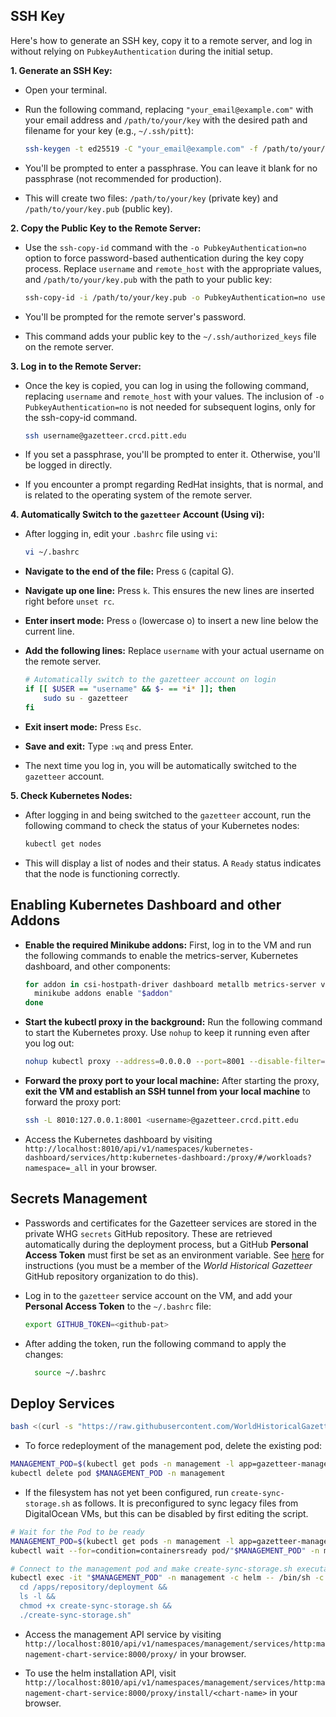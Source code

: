 ## SSH Key

Here's how to generate an SSH key, copy it to a remote server, and log in without relying on `PubkeyAuthentication`
during the initial setup.

**1. Generate an SSH Key:**

* Open your terminal.
* Run the following command, replacing `"your_email@example.com"` with your email address and `/path/to/your/key` with
  the desired path and filename for your key (e.g., `~/.ssh/pitt`):

  ```bash
  ssh-keygen -t ed25519 -C "your_email@example.com" -f /path/to/your/key
  ```

* You'll be prompted to enter a passphrase. You can leave it blank for no passphrase (not recommended for production).
* This will create two files: `/path/to/your/key` (private key) and `/path/to/your/key.pub` (public key).

**2. Copy the Public Key to the Remote Server:**

* Use the `ssh-copy-id` command with the `-o PubkeyAuthentication=no` option to force password-based authentication
  during the key copy process. Replace `username` and `remote_host` with the appropriate values, and
  `/path/to/your/key.pub` with the path to your public key:

  ```bash
  ssh-copy-id -i /path/to/your/key.pub -o PubkeyAuthentication=no username@gazetteer.crcd.pitt.edu
  ```

* You'll be prompted for the remote server's password.
* This command adds your public key to the `~/.ssh/authorized_keys` file on the remote server.

**3. Log in to the Remote Server:**

* Once the key is copied, you can log in using the following command, replacing `username` and `remote_host` with your
  values. The inclusion of `-o PubkeyAuthentication=no` is not needed for subsequent logins, only for the ssh-copy-id
  command.

    ```bash
    ssh username@gazetteer.crcd.pitt.edu
    ```

* If you set a passphrase, you'll be prompted to enter it. Otherwise, you'll be logged in directly.
* If you encounter a prompt regarding RedHat insights, that is normal, and is related to the operating system of the
  remote server.

**4. Automatically Switch to the `gazetteer` Account (Using vi):**

* After logging in, edit your `.bashrc` file using `vi`:

  ```bash
  vi ~/.bashrc
  ```

* **Navigate to the end of the file:** Press `G` (capital G).
* **Navigate up one line:** Press `k`. This ensures the new lines are inserted right before `unset rc`.
* **Enter insert mode:** Press `o` (lowercase o) to insert a new line below the current line.
* **Add the following lines:** Replace `username` with your actual username on the remote server.

  ```bash
  # Automatically switch to the gazetteer account on login
  if [[ $USER == "username" && $- == *i* ]]; then
      sudo su - gazetteer
  fi
  ```

* **Exit insert mode:** Press `Esc`.
* **Save and exit:** Type `:wq` and press Enter.

* The next time you log in, you will be automatically switched to the `gazetteer` account.

**5. Check Kubernetes Nodes:**

* After logging in and being switched to the `gazetteer` account, run the following command to check the status of your
  Kubernetes nodes:

  ```bash
  kubectl get nodes
  ```

* This will display a list of nodes and their status. A `Ready` status indicates that the node is functioning correctly.

## Enabling Kubernetes Dashboard and other Addons

* **Enable the required Minikube addons:** First, log in to the VM and run the following commands to enable the
  metrics-server, Kubernetes dashboard, and other components:
     ```bash
     for addon in csi-hostpath-driver dashboard metallb metrics-server volumesnapshots; do
       minikube addons enable "$addon"
     done
     ```

* **Start the kubectl proxy in the background:** Run the following command to start the Kubernetes proxy. Use `nohup` to
  keep it running even after you log out:
     ```bash
     nohup kubectl proxy --address=0.0.0.0 --port=8001 --disable-filter=true > kubectl_proxy.log 2>&1 &
     ```

* **Forward the proxy port to your local machine:** After starting the proxy, **exit the VM and establish an SSH tunnel
  from your local machine** to forward the proxy port:
     ```bash
     ssh -L 8010:127.0.0.1:8001 <username>@gazetteer.crcd.pitt.edu
     ```

* Access the Kubernetes dashboard by visiting
  `http://localhost:8010/api/v1/namespaces/kubernetes-dashboard/services/http:kubernetes-dashboard:/proxy/#/workloads?namespace=_all`
  in your browser.

## Secrets Management

* Passwords and certificates for the Gazetteer services are stored in the private WHG `secrets` GitHub repository. These
  are retrieved automatically during the deployment process, but a GitHub **Personal Access Token** must first be set as
  an environment variable.
  See [here](https://github.com/WorldHistoricalGazetteer/secrets?tab=readme-ov-file#setting-up-remote-programmatic-access)
  for instructions (you must be a member of the _World Historical Gazetteer_ GitHub repository organization to do
  this).
* Log in to the `gazetteer` service account on the VM, and add your **Personal Access Token** to the `~/.bashrc` file:

  ```bash
  export GITHUB_TOKEN=<github-pat>
  ```
  
* After adding the token, run the following command to apply the changes:

  ```bash
    source ~/.bashrc
    ```

## Deploy Services

```bash
bash <(curl -s "https://raw.githubusercontent.com/WorldHistoricalGazetteer/place/main/deployment/deploy.sh")
```

* To force redeployment of the management pod, delete the existing pod:

```bash
MANAGEMENT_POD=$(kubectl get pods -n management -l app=gazetteer-management -o jsonpath='{.items[0].metadata.name}')
kubectl delete pod $MANAGEMENT_POD -n management
```

* If the filesystem has not yet been configured, run `create-sync-storage.sh` as follows. It is preconfigured to sync
  legacy files from DigitalOcean VMs, but this can be disabled by first editing the script.

```bash
# Wait for the Pod to be ready
MANAGEMENT_POD=$(kubectl get pods -n management -l app=gazetteer-management -o jsonpath='{.items[0].metadata.name}')
kubectl wait --for=condition=containersready pod/"$MANAGEMENT_POD" -n management --timeout=60s

# Connect to the management pod and make create-sync-storage.sh executable, then run it
kubectl exec -it "$MANAGEMENT_POD" -n management -c helm -- /bin/sh -c "
  cd /apps/repository/deployment &&
  ls -l &&
  chmod +x create-sync-storage.sh &&
  ./create-sync-storage.sh"
```

* Access the management API service by visiting
  `http://localhost:8010/api/v1/namespaces/management/services/http:management-chart-service:8000/proxy/`
  in your browser.

* To use the helm installation API, visit
  `http://localhost:8010/api/v1/namespaces/management/services/http:management-chart-service:8000/proxy/install/<chart-name>`
  in your browser.